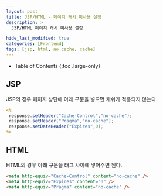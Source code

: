 ```yaml
---
layout: post
title: JSP/HTML - 페이지 캐시 미사용 설정
description: >
  JSP/HTML 페이지 캐시 미사용 설정

hide_last_modified: true
categories: [Frontend]
tags: [jsp, html, no cache, cache]
---
```


- Table of Contents
{:toc .large-only}

## JSP

JSP의 경우 페이지 상단에 아래 구문을 넣으면 캐쉬가 적용되지 않는다.

```jsp
<%
 response.setHeader("Cache-Control","no-cache");
 response.setHeader("Pragma","no-cache");
 response.setDateHeader("Expires",0);
%>
```

## HTML

HTML의 경우 아래 구문을 <head> 태그 사이에 넣어주면 된다.

```html
<meta http-equiv="Cache-Control" content="no-cache" />
<meta http-equiv="Expires" content="0" />
<meta http-equiv="Pragma" content="no-cache" />
```
